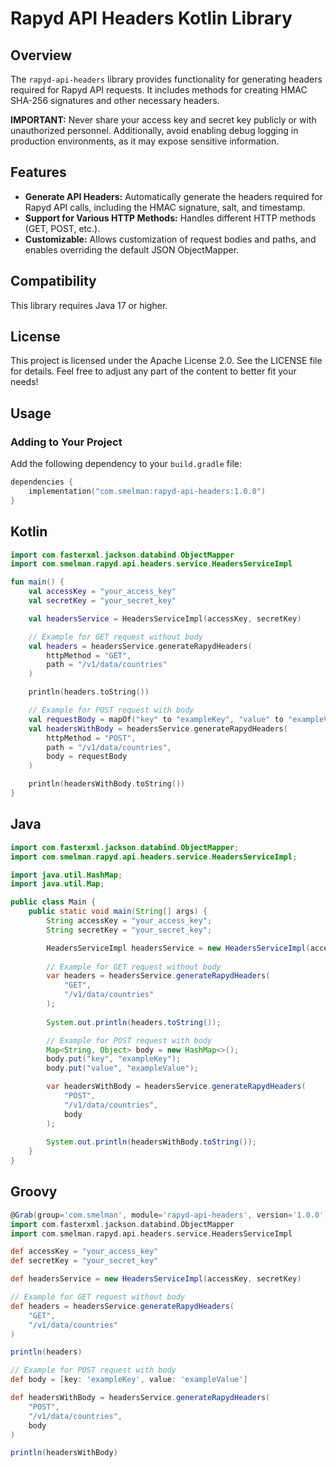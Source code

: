 # Rapyd API Headers Kotlin Library

## Overview

The `rapyd-api-headers` library provides functionality for generating headers required for Rapyd API requests. It includes methods for creating HMAC SHA-256 signatures and other necessary headers.

**IMPORTANT:** Never share your access key and secret key publicly or with unauthorized personnel. Additionally, avoid enabling debug logging in production environments, as it may expose sensitive information.

## Features

- **Generate API Headers:** Automatically generate the headers required for Rapyd API calls, including the HMAC signature, salt, and timestamp.
- **Support for Various HTTP Methods:** Handles different HTTP methods (GET, POST, etc.).
- **Customizable:** Allows customization of request bodies and paths, and enables overriding the default JSON ObjectMapper.

## Compatibility

This library requires Java 17 or higher.

## License

This project is licensed under the Apache License 2.0. See the LICENSE file for details.
Feel free to adjust any part of the content to better fit your needs!


## Usage

### Adding to Your Project

Add the following dependency to your `build.gradle` file:

```kotlin
dependencies {
    implementation("com.smelman:rapyd-api-headers:1.0.0")
}
```

## Kotlin

```kotlin
import com.fasterxml.jackson.databind.ObjectMapper
import com.smelman.rapyd.api.headers.service.HeadersServiceImpl

fun main() {
    val accessKey = "your_access_key"
    val secretKey = "your_secret_key"

    val headersService = HeadersServiceImpl(accessKey, secretKey)

    // Example for GET request without body
    val headers = headersService.generateRapydHeaders(
        httpMethod = "GET",
        path = "/v1/data/countries"
    )

    println(headers.toString())

    // Example for POST request with body
    val requestBody = mapOf("key" to "exampleKey", "value" to "exampleValue")
    val headersWithBody = headersService.generateRapydHeaders(
        httpMethod = "POST",
        path = "/v1/data/countries",
        body = requestBody
    )

    println(headersWithBody.toString())
}
```

## Java

```java
import com.fasterxml.jackson.databind.ObjectMapper;
import com.smelman.rapyd.api.headers.service.HeadersServiceImpl;

import java.util.HashMap;
import java.util.Map;

public class Main {
    public static void main(String[] args) {
        String accessKey = "your_access_key";
        String secretKey = "your_secret_key";

        HeadersServiceImpl headersService = new HeadersServiceImpl(accessKey, secretKey);
        
        // Example for GET request without body
        var headers = headersService.generateRapydHeaders(
            "GET",
            "/v1/data/countries"
        );
        
        System.out.println(headers.toString());

        // Example for POST request with body
        Map<String, Object> body = new HashMap<>();
        body.put("key", "exampleKey");
        body.put("value", "exampleValue");

        var headersWithBody = headersService.generateRapydHeaders(
            "POST",
            "/v1/data/countries",
            body
        );
        
        System.out.println(headersWithBody.toString());
    }
}
```

## Groovy

```groovy
@Grab(group='com.smelman', module='rapyd-api-headers', version='1.0.0')
import com.fasterxml.jackson.databind.ObjectMapper
import com.smelman.rapyd.api.headers.service.HeadersServiceImpl

def accessKey = "your_access_key"
def secretKey = "your_secret_key"

def headersService = new HeadersServiceImpl(accessKey, secretKey)

// Example for GET request without body
def headers = headersService.generateRapydHeaders(
    "GET",
    "/v1/data/countries"
)

println(headers)

// Example for POST request with body
def body = [key: 'exampleKey', value: 'exampleValue']

def headersWithBody = headersService.generateRapydHeaders(
    "POST",
    "/v1/data/countries",
    body
)

println(headersWithBody)
```